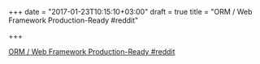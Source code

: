 +++
date = "2017-01-23T10:15:10+03:00"
draft = true
title = "ORM / Web Framework Production-Ready  #reddit"

+++

<p><a href="https://t.co/47VqDJGUgR">ORM / Web Framework Production-Ready  #reddit</a></p>
